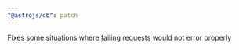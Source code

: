 ```yaml
---
"@astrojs/db": patch
---
```


Fixes some situations where failing requests would not error properly
